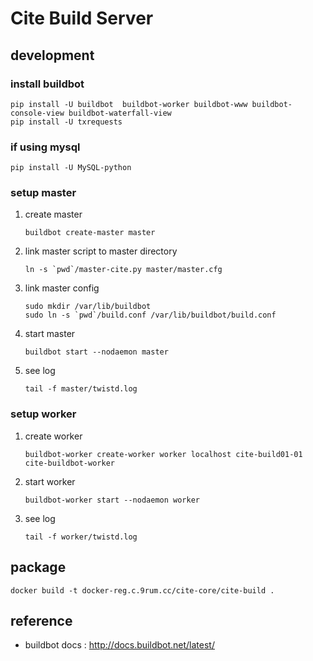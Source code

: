 # Cite Build Server

## development

### install buildbot
```
pip install -U buildbot  buildbot-worker buildbot-www buildbot-console-view buildbot-waterfall-view 
pip install -U txrequests
```

### if using mysql

```
pip install -U MySQL-python
```

### setup master
1. create master

    ```buildbot create-master master```

2. link master script to master directory

    ```ln -s `pwd`/master-cite.py master/master.cfg```

3. link master config

    ```
    sudo mkdir /var/lib/buildbot
    sudo ln -s `pwd`/build.conf /var/lib/buildbot/build.conf
    ```

4. start master

    ```buildbot start --nodaemon master```

5. see log
    
    ```tail -f master/twistd.log```

### setup worker
1. create worker

    ```buildbot-worker create-worker worker localhost cite-build01-01 cite-buildbot-worker```

2. start worker

    ```buildbot-worker start --nodaemon worker```

3. see log

    ```tail -f worker/twistd.log```

## package
```
docker build -t docker-reg.c.9rum.cc/cite-core/cite-build .
```

## reference
* buildbot docs : http://docs.buildbot.net/latest/
